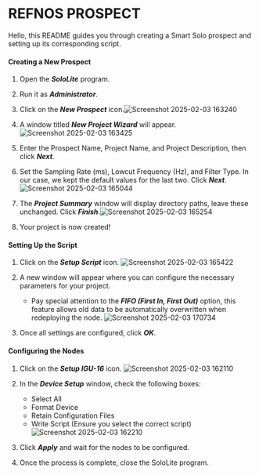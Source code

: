 # REFNOS PROSPECT
Hello, this README guides you through creating a Smart Solo prospect and setting up its corresponding script.

#### Creating a New Prospect

1. Open the _**SoloLite**_ program.

2. Run it as _**Administrator**_.

3. Click on the _**New Prospect**_ icon.![Screenshot 2025-02-03 163240](https://github.com/user-attachments/assets/13da613c-8b8d-49e9-8fc9-6c7c23a6d644)

4. A window titled _**New Project Wizard**_ will appear.![Screenshot 2025-02-03 163425](https://github.com/user-attachments/assets/a5a4829b-10e2-4e5d-919b-5e356e2c8ac7)

5. Enter the Prospect Name, Project Name, and Project Description, then click _**Next**_.

6. Set the Sampling Rate (ms), Lowcut Frequency (Hz), and Filter Type. In our case, we kept the default values for the last two. Click _**Next**_.![Screenshot 2025-02-03 165044](https://github.com/user-attachments/assets/efed2cbd-9fd3-422d-b377-b24eb5696d9b)

7. The _**Project Summary**_ window will display directory paths, leave these unchanged. Click _**Finish**_.![Screenshot 2025-02-03 165254](https://github.com/user-attachments/assets/89773a0f-597d-4d6e-a200-5cb1ce2ca3aa)

8. Your project is now created!

#### Setting Up the Script

1. Click on the _**Setup Script**_ icon.
![Screenshot 2025-02-03 165422](https://github.com/user-attachments/assets/ca49789c-3390-45f8-994c-6c6556f7d8ec)

2. A new window will appear where you can configure the necessary parameters for your project.
    - Pay special attention to the _**FIFO (First In, First Out)**_ option, this feature allows old data to be automatically overwritten when redeploying the node.
![Screenshot 2025-02-03 170734](https://github.com/user-attachments/assets/1c57032b-285d-4330-9169-678add87da6f)

3. Once all settings are configured, click _**OK**_.

#### Configuring the Nodes

1. Click on the _**Setup IGU-16**_ icon.
![Screenshot 2025-02-03 162110](https://github.com/user-attachments/assets/ebfa9122-bd6d-4722-b51e-dfdc685880bf)

2. In the _**Device Setup**_ window, check the following boxes:
    - Select All
    - Format Device
    - Retain Configuration Files
    - Write Script (Ensure you select the correct script)
![Screenshot 2025-02-03 162210](https://github.com/user-attachments/assets/2df94d80-057e-4caf-9111-79ea82300ab4)

3. Click _**Apply**_ and wait for the nodes to be configured.

4. Once the process is complete, close the SoloLite program.
